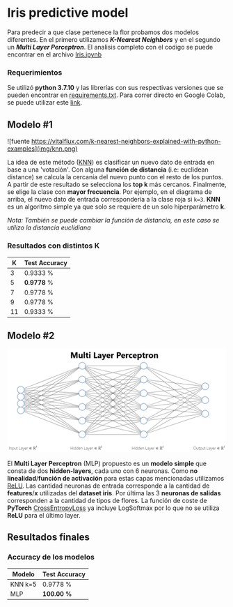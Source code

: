 # Iris predictive model

Para predecir a que clase pertenece la flor probamos dos modelos diferentes. En el primero utilizamos
_**K-Nearest Neighbors**_ y en el segundo un _**Multi Layer Perceptron**_. El analisis completo con el
codigo se puede encontrar en el archivo [Iris.ipynb](Iris.ipynb)

### Requerimientos

Se utilizó **python 3.7.10** y las librerías con sus respectivas versiones que se pueden
encontrar en [requirements.txt](requirements.txt). Para correr directo en Google Colab, se puede
utilizar este [link](https://colab.research.google.com/drive/1Hx6YIsCGQcWWJZtc1K6Gfn8VtyjeIa3N?usp=sharing).

## Modelo **#1**

![fuente https://vitalflux.com/k-nearest-neighbors-explained-with-python-examples](img/knn.png)

La idea de este método ([KNN](https://en.wikipedia.org/wiki/K-nearest_neighbors_algorithm)) es clasificar un nuevo dato de entrada en base a una 'votación'.
Con alguna **función de distancia** (i.e: euclidean distance) se calcula la cercanía del nuevo punto
con el resto de los puntos. A partir de este resultado se selecciona los **top k** más cercanos. Finalmente,
se elige la clase con **mayor frecuencia**. Por ejemplo, en el diagrama de arriba, el nuevo dato
de entrada correspondería a la clase roja si `k=3`.
**KNN** es un algoritmo simple ya que solo se requiere de un solo hiperparámetro **k**.

_Nota: También se puede cambiar la función de distancia, en este caso se utilizo la distancia euclidiana_

### Resultados con distintos K

| K  | Test Accuracy |
| ------------- | ------------- |
| 3  | 0.9333 % |
| 5  | **0.9778** % |
| 7  | 0.9778 % |
| 9  | 0.9778 % |
| 11  | 0.9333 % |

## Modelo **#2**

![Neural Net](img/neural_net.png)

El **Multi Layer Perceptron** (MLP) propuesto es un **modelo simple** que consta de dos **hidden-layers**, cada uno con 6
neuronas. Como **no linealidad**/**función de activación** para estas capas mencionadas utilizamos [ReLU](https://pytorch.org/docs/stable/generated/torch.nn.ReLU.html).
Las cantidad neuronas de entrada corresponde a la cantidad de **features**/**x** utilizadas
del **dataset iris**. Por última las 3 **neuronas de salidas** corresponden a la cantidad de tipos
de flores. La función de coste de **PyTorch** [CrossEntropyLoss](https://pytorch.org/docs/stable/generated/torch.nn.CrossEntropyLoss.html)
ya incluye LogSoftmax por lo que no se utiliza **ReLU** para el último layer.

## Resultados finales

### Accuracy de los modelos
| Modelo  | Test Accuracy |
| ------------- | ------------- |
| KNN k=5  | 0.9778 % |
| MLP  | **100.00 %** |
